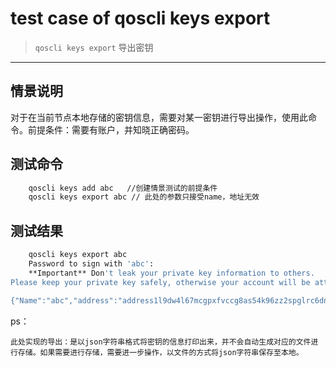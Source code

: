 # test case of qoscli keys export

> `qoscli keys export` 导出密钥

---

## 情景说明

对于在当前节点本地存储的密钥信息，需要对某一密钥进行导出操作，使用此命令。前提条件：需要有账户，并知晓正确密码。

## 测试命令

```bash
    qoscli keys add abc   //创建情景测试的前提条件
    qoscli keys export abc // 此处的参数只接受name，地址无效
```

## 测试结果
```bash
    qoscli keys export abc
    Password to sign with 'abc':
    **Important** Don't leak your private key information to others.
Please keep your private key safely, otherwise your account will be attacked.

{"Name":"abc","address":"address1l9dw4l67mcgpxfvccg8as54k96zz2spglrc6dn","pubkey":{"type":"tendermint/PubKeyEd25519","value":"KzZkv6avo8D4yoKrUl/lZ0v8BfIwDNfmKfjENLEzh1E="},"privkey":{"type":"tendermint/PrivKeyEd25519","value":"/+tLfiTH+FKGvnoqIuI/sEWnQDtmh7+z84Ni4aY942MrNmS/pq+jwPjKgqtSX+VnS/wF8jAM1+Yp+MQ0sTOHUQ=="}}
```
ps：

    此处实现的导出：是以json字符串格式将密钥的信息打印出来，并不会自动生成对应的文件进行存储。如果需要进行存储，需要进一步操作，以文件的方式将json字符串保存至本地。
